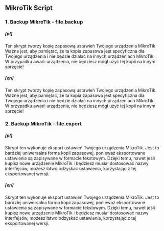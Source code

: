 ## MikroTik Script
### 1. Backup MikroTik - file.backup 
##### [pl]
Ten skrypt tworzy kopię zapasową ustawień Twojego urządzenia MikroTik. Ważne jest, aby pamiętać, że ta kopia zapasowa jest specyficzna dla Twojego urządzenia i nie będzie działać na innych urządzeniach MikroTik. W przypadku awarii urządzenia, nie będziesz mógł użyć tej kopii na innym sprzęcie!
##### [en]
Ten skrypt tworzy kopię zapasową ustawień Twojego urządzenia MikroTik. Ważne jest, aby pamiętać, że ta kopia zapasowa jest specyficzna dla Twojego urządzenia i nie będzie działać na innych urządzeniach MikroTik. W przypadku awarii urządzenia, nie będziesz mógł użyć tej kopii na innym sprzęcie!
### 2. Backup MikroTik - file.export
##### [pl]
Skrypt ten wykonuje eksport ustawień Twojego urządzenia MikroTik. Jest to bardziej uniwersalna forma kopii zapasowej, ponieważ eksportowane ustawienia są zapisywane w formacie tekstowym. Dzięki temu, nawet jeśli kupisz nowe urządzenie MikroTik i będziesz musiał dostosować nazwy interfejsów, możesz łatwo odzyskać ustawienia, korzystając z tej eksportowanej wersji.
##### [en]
Skrypt ten wykonuje eksport ustawień Twojego urządzenia MikroTik. Jest to bardziej uniwersalna forma kopii zapasowej, ponieważ eksportowane ustawienia są zapisywane w formacie tekstowym. Dzięki temu, nawet jeśli kupisz nowe urządzenie MikroTik i będziesz musiał dostosować nazwy interfejsów, możesz łatwo odzyskać ustawienia, korzystając z tej eksportowanej wersji.